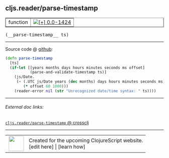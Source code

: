 ## cljs.reader/parse-timestamp



 <table border="1">
<tr>
<td>function</td>
<td><a href="https://github.com/cljsinfo/cljs-api-docs/tree/0.0-1424"><img valign="middle" alt="[+] 0.0-1424" title="Added in 0.0-1424" src="https://img.shields.io/badge/+-0.0--1424-lightgrey.svg"></a> </td>
</tr>
</table>


 <samp>
(__parse-timestamp__ ts)<br>
</samp>

---







Source code @ [github](https://github.com/clojure/clojurescript/blob/r3269/src/main/cljs/cljs/reader.cljs#L517-L524):

```clj
(defn parse-timestamp
  [ts]
  (if-let [[years months days hours minutes seconds ms offset]
           (parse-and-validate-timestamp ts)]
    (js/Date.
     (- (.UTC js/Date years (dec months) days hours minutes seconds ms)
        (* offset 60 1000)))
    (reader-error nil (str "Unrecognized date/time syntax: " ts))))
```

<!--
Repo - tag - source tree - lines:

 <pre>
clojurescript @ r3269
└── src
    └── main
        └── cljs
            └── cljs
                └── <ins>[reader.cljs:517-524](https://github.com/clojure/clojurescript/blob/r3269/src/main/cljs/cljs/reader.cljs#L517-L524)</ins>
</pre>

-->

---



###### External doc links:

[`cljs.reader/parse-timestamp` @ crossclj](http://crossclj.info/fun/cljs.reader.cljs/parse-timestamp.html)<br>

---

 <table>
<tr><td>
<img valign="middle" align="right" width="48px" src="http://i.imgur.com/Hi20huC.png">
</td><td>
Created for the upcoming ClojureScript website.<br>
[edit here] | [learn how]
</td></tr></table>

[edit here]:https://github.com/cljsinfo/cljs-api-docs/blob/master/cljsdoc/cljs.reader/parse-timestamp.cljsdoc
[learn how]:https://github.com/cljsinfo/cljs-api-docs/wiki/cljsdoc-files

<!--

This information was too distracting to show to readers, but I'll leave it
commented here since it is helpful to:

- pretty-print the data used to generate this document
- and show how to retrieve that data



The API data for this symbol:

```clj
{:ns "cljs.reader",
 :name "parse-timestamp",
 :type "function",
 :signature ["[ts]"],
 :source {:code "(defn parse-timestamp\n  [ts]\n  (if-let [[years months days hours minutes seconds ms offset]\n           (parse-and-validate-timestamp ts)]\n    (js/Date.\n     (- (.UTC js/Date years (dec months) days hours minutes seconds ms)\n        (* offset 60 1000)))\n    (reader-error nil (str \"Unrecognized date/time syntax: \" ts))))",
          :title "Source code",
          :repo "clojurescript",
          :tag "r3269",
          :filename "src/main/cljs/cljs/reader.cljs",
          :lines [517 524]},
 :full-name "cljs.reader/parse-timestamp",
 :full-name-encode "cljs.reader/parse-timestamp",
 :history [["+" "0.0-1424"]]}

```

Retrieve the API data for this symbol:

```clj
;; from Clojure REPL
(require '[clojure.edn :as edn])
(-> (slurp "https://raw.githubusercontent.com/cljsinfo/cljs-api-docs/catalog/cljs-api.edn")
    (edn/read-string)
    (get-in [:symbols "cljs.reader/parse-timestamp"]))
```

-->
